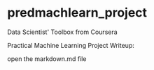 predmachlearn_project
=====================

Data Scientist' Toolbox from Coursera

Practical Machine Learning Project Writeup:

open the markdown.md file
